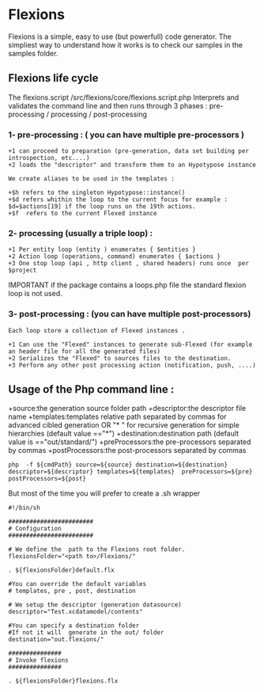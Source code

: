 # Flexions

Flexions is a simple, easy to use (but powerfull) code generator.
The simpliest way to understand how it works is to check our samples in the samples folder.

## Flexions life cycle

The flexions.script /src/flexions/core/flexions.script.php Interprets and validates the command line and then runs through 3 phases : pre-processing / processing / post-processing

### 1- pre-processing : ( you can have multiple pre-processors )

	+1 can proceed to preparation (pre-generation, data set building per introspection, etc....)
 	+2 loads the "descriptor" and transform them to an Hypotypose instance

   	We create aliases to be used in the templates :

	+$h refers to the singleton Hypotypose::instance()
	+$d refers whithin the loop to the current focus for example : $d=$actions[19] if the loop runs on the 19th actions.
	+$f  refers to the current Flexed instance


### 2- processing (usually a triple loop)  :

	+1 Per entity loop (entity ) enumerates { $entities }
	+2 Action loop (operations, command) enumerates { $actions }
 	+3 One stop loop (api , http client , shared headers) runs once  per $project

   IMPORTANT if the package contains a loops.php file the standard flexion loop is not used.

### 3- post-processing : (you can have multiple post-processors)

	Each loop store a collection of Flexed instances .

 	+1 Can use the "Flexed" instances to generate sub-Flexed (for example an header file for all the generated files)
 	+2 Serializes the "Flexed" to sources files to the destination.
	+3 Perform any other post processing action (notification, push, ....)


## Usage of the Php command line : 

  +source:the generation source folder path
  +descriptor:the descriptor file name
  +templates:templates relative path separated by commas for advanced cibled generation OR  "* " for recursive generation  for simple hierarchies (default value =="*") 
  +destination:destination path (default value is =="out/standard/")
  +preProcessors:the pre-processors separated by commas
  +postProcessors:the post-processors separated by commas
  
```
php  -f ${cmdPath} source=${source} destination=${destination} descriptor=${descriptor} templates=${templates}  preProcessors=${pre} postProcessors=${post}
```
But most of the time you will prefer to create a .sh wrapper 

```  
#!/bin/sh 

########################
# Configuration  
########################

# We define the  path to the Flexions root folder.
flexionsFolder="<path to>/Flexions/"

. ${flexionsFolder}default.flx

#You can override the default variables
# templates, pre , post, destination

# We setup the descriptor (generation datasource)
descriptor="Test.xcdatamodel/contents"

#You can specify a destination folder
#If not it will  generate in the out/ folder
destination="out.flexions/"

###############
# Invoke flexions 
###############

. ${flexionsFolder}flexions.flx
```
